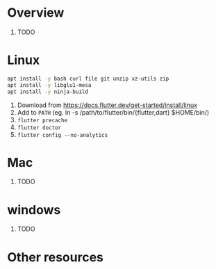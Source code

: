 # Overview
1. TODO


# Linux
```bash
apt install -y bash curl file git unzip xz-utils zip
apt install -y libglu1-mesa
apt install -y ninja-build
```
1. Download from https://docs.flutter.dev/get-started/install/linux
1. Add to `PATH` (eg. ln -s /path/to/flutter/bin/{flutter,dart} $HOME/bin/)
1. `flutter precache`
1. `flutter doctor`
1. `flutter config --no-analytics`



# Mac
1. TODO


# windows
1. TODO


# Other resources
